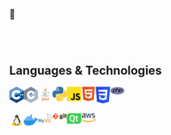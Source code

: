 ### 👋

<br /> <br />

## Languages & Technologies
<img align="left" alt="C++" width="26px" src="https://raw.githubusercontent.com/TechnicFully/TechnicFully/main/icons/cpp.svg" />
<img align="left" alt="C" width="26px" src="https://raw.githubusercontent.com/TechnicFully/TechnicFully/main/icons/c.svg" />
<img align="left" alt="Java" width="26px" src="https://raw.githubusercontent.com/TechnicFully/TechnicFully/main/icons/java.svg" />
<img align="left" alt="Python" width="26px" src="https://raw.githubusercontent.com/TechnicFully/TechnicFully/main/icons/python.svg" />
<img align="left" alt="Javascript" width="26px" src="https://raw.githubusercontent.com/TechnicFully/TechnicFully/main/icons/js.svg" />
<img align="left" alt="Html 5" width="26px" src="https://raw.githubusercontent.com/TechnicFully/TechnicFully/main/icons/html5.svg" />
<img align="left" alt="CSS 3" width="26px" src="https://raw.githubusercontent.com/TechnicFully/TechnicFully/main/icons/css3.svg" />
<img align="left" alt="PHP" width="26px" src="https://raw.githubusercontent.com/TechnicFully/TechnicFully/main/icons/php.svg" />

<br /> <br />

<img align="left" alt="Linux" width="26px" src="https://raw.githubusercontent.com/TechnicFully/TechnicFully/main/icons/linux.svg" />
<img align="left" alt="Docker" width="26px" src="https://raw.githubusercontent.com/TechnicFully/TechnicFully/main/icons/docker.svg" />
<img align="left" alt="MySQL" width="26px" src="https://raw.githubusercontent.com/TechnicFully/TechnicFully/main/icons/mysql.svg" />
<img align="left" alt="Git" width="26px" src="https://raw.githubusercontent.com/TechnicFully/TechnicFully/main/icons/git.svg" />
<img align="left" alt="Qt" width="26px" src="https://raw.githubusercontent.com/TechnicFully/TechnicFully/main/icons/qt.svg" />
<img align="left" alt="Amazon Web Services" width="26px" src="https://raw.githubusercontent.com/TechnicFully/TechnicFully/main/icons/aws.svg" />
